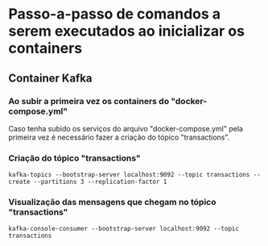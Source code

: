 # Passo-a-passo de comandos a serem executados ao inicializar os containers

## Container Kafka

### Ao subir a primeira vez os containers do "docker-compose.yml"

Caso tenha subido os serviços do arquivo "docker-compose.yml" pela primeira vez é necessário fazer a criação do tópico "transactions". 

### Criação do tópico "transactions"
```kafka-topics --bootstrap-server localhost:9092 --topic transactions --create --partitions 3 --replication-factor 1```

### Visualização das mensagens que chegam no tópico "transactions"
```kafka-console-consumer --bootstrap-server localhost:9092 --topic transactions```


